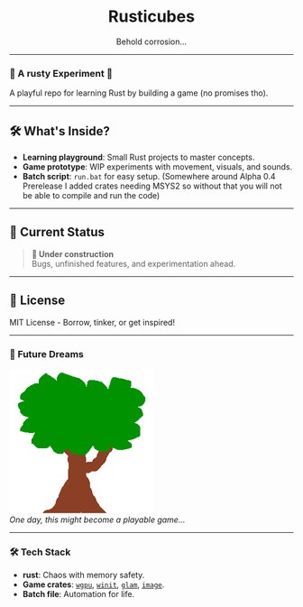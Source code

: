 <h1 align="center">Rusticubes</h1>
<p align="center">Behold corrosion...</p>

---

### 🚀 A rusty Experiment 🦀  
A playful repo for learning Rust by building a game (no promises tho).

---

## 🛠️ What's Inside?  
- **Learning playground**: Small Rust projects to master concepts.  
- **Game prototype**: WIP experiments with movement, visuals, and sounds.  
- **Batch script**: `run.bat` for easy setup.
     (Somewhere around Alpha 0.4 Prerelease I added crates needing MSYS2 so without that you will not be able to compile and run the code)

---

## 🚨 Current Status  
> **🚧 Under construction**  
Bugs, unfinished features, and experimentation ahead.

---

## 📝 License  
MIT License - Borrow, tinker, or get inspired!

---

### 🌟 Future Dreams  
![Game_image](/resources/happy-tree.png)  
*One day, this might become a playable game...*

---

### 🛠️ Tech Stack  
- **rust**: Chaos with memory safety.  
- **Game crates**: [`wgpu`](https://crates.io/crates/wgpu), [`winit`](https://crates.io/crates/winit), [`glam`](https://crates.io/crates/glam), [`image`](https://crates.io/crates/image).  
- **Batch file**: Automation for life.

